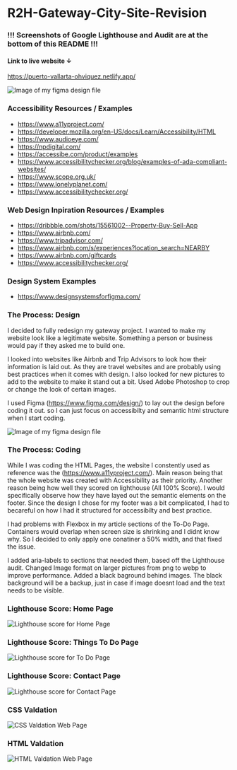 # R2H-Gateway-City-Site-Revision

### !!! Screenshots of Google Lighthouse and Audit are at the bottom of this README !!!
#### Link to live website &darr;
https://puerto-vallarta-ohviquez.netlify.app/

![Image of my figma design file](/images/readme-homepage.png)


### Accessibility Resources / Examples
- https://www.a11yproject.com/
- https://developer.mozilla.org/en-US/docs/Learn/Accessibility/HTML
- https://www.audioeye.com/
- https://npdigital.com/
- https://accessibe.com/product/examples
- https://www.accessibilitychecker.org/blog/examples-of-ada-compliant-websites/
- https://www.scope.org.uk/
- https://www.lonelyplanet.com/
- https://www.accessibilitychecker.org/

### Web Design Inpiration Resources / Examples
- https://dribbble.com/shots/15561002--Property-Buy-Sell-App
- https://www.airbnb.com/
- https://www.tripadvisor.com/
- https://www.airbnb.com/s/experiences?location_search=NEARBY
- https://www.airbnb.com/giftcards
- https://www.accessibilitychecker.org/

### Design System Examples
- https://www.designsystemsforfigma.com/


### The Process: Design
I decided to fully redesign my gateway project. I wanted to make my website look like a legitimate website.
 Something a person or business would pay if they asked me to build one.

I looked into websites like Airbnb and Trip Advisors to look how their information is laid out. As they are travel websites and are probably using best practices when it comes with design. I also looked for new pictures to add to the website to make it stand out a bit. Used Adobe Photoshop to crop or change the look of certain images.

I used Figma (https://www.figma.com/design/) to lay out the design before coding it out.
so I can just focus on accessibilty and semantic html structure when I start coding. 

![Image of my figma design file](/images/readme-design-figma-intro.png)


### The Process: Coding
While I was coding the HTML Pages, the website I constently used as reference was the (https://www.a11yproject.com/). Main reason being that the whole website was created with Accessibility as their priority. Another reason being how well they scored on lighthouse (All 100% Score). I would specifically observe how they have layed out the semantic elements on the footer. Since the design I chose for my footer was a bit complicated, I had to becareful on how I had it structured for accessibilty and best practice.

I had problems with Flexbox in my article sections of the To-Do Page. Containers would overlap when screen size is shrinking and I didnt know why. So I decided to only apply one conatiner a 50% width, and that fixed the issue. 

I added aria-labels to sections that needed them, based off the Lighthouse audit. Changed Image format on larger pictures from png to webp to improve performance. Added a black baground behind images. The black background will be a backup, just in case if image doesnt load and the text needs to be visible.



### Lighthouse Score: Home Page
![Lighthouse score for Home Page](/images/readme-audit-index.png)
### Lighthouse Score: Things To Do Page
![Lighthouse score for To Do Page](/images/readme-audit-todo.png)
### Lighthouse Score: Contact Page
![Lighthouse score for Contact Page](/images/readme-audit-contact.png)

### CSS Valdation
![CSS Valdation Web Page](/images/readme-w3-valid-css.png)

### HTML Valdation
![HTML Valdation Web Page](/images/readme-w3-valid-html.png)



